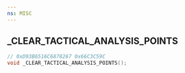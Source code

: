 ```yaml
---
ns: MISC
---
```

## _CLEAR_TACTICAL_ANALYSIS_POINTS

```c
// 0xD93B6516C6878267 0x66C3C59C
void _CLEAR_TACTICAL_ANALYSIS_POINTS();
```

